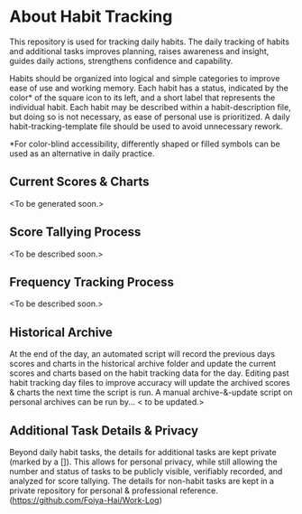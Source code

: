 # About Habit Tracking
This repository is used for tracking daily habits. The daily tracking of habits and additional tasks improves planning, raises awareness and insight, guides daily actions, strengthens confidence and capability. 

Habits should be organized into logical and simple categories to improve ease of use and working memory. Each habit has a status, indicated by the color\* of the square icon to its left, and a short label that represents the individual habit. Each habit may be described within a habit-description file, but doing so is not necessary, as ease of personal use is prioritized. A daily habit-tracking-template file should be used to avoid unnecessary rework.

\*For color-blind accessibility, differently shaped or filled symbols can be used as an alternative in daily practice.

## Current Scores & Charts
\<To be generated soon.\>

## Score Tallying Process
\<To be described soon.\>

## Frequency Tracking Process
\<To be described soon.\>

## Historical Archive
At the end of the day, an automated script will record the previous days scores and charts in the historical archive folder and update the current scores and charts based on the habit tracking data for the day. Editing past habit tracking day files to improve accuracy will update the archived scores & charts the next time the script is run. A manual archive-&-update script on personal archives can be run by... \< to be updated.\>

## Additional Task Details & Privacy
Beyond daily habit tasks, the details for additional tasks are kept private (marked by a []). This allows for personal privacy, while still allowing the number and status of tasks to be publicly visible, verifiably recorded, and analyzed for score tallying. The details for non-habit tasks are kept in a private repository for personal & professional reference. (https://github.com/Foiya-Hai/Work-Log)
